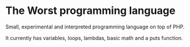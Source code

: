 The Worst programming language
==============================

Small, experimental and interpreted programming language on top of PHP.

It currently has variables, loops, lambdas, basic math and a puts function.

